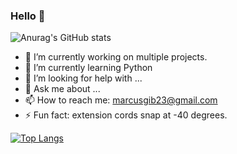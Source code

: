 ### Hello 👋


![Anurag's GitHub stats](https://github-readme-stats.vercel.app/api?username=84Zidac&show_icons=true&theme=radical)

- 🔭 I’m currently working on multiple projects.
- 🌱 I’m currently learning Python
- 🤔 I’m looking for help with ...
- 💬 Ask me about ...
- 📫 How to reach me: marcusgib23@gmail.com
- ⚡ Fun fact: extension cords snap at -40 degrees.

[![Top Langs](https://github-readme-stats.vercel.app/api/top-langs/?username=84Zidac)](https://github.com/84Zidac/github-readme-stats)
